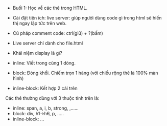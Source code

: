 - Buổi 1: Học về các thẻ trong HTML.

- Cài đặt tiện ích: live server: giúp người dùng code gì trong html sẽ hiển thị ngay lập tức trên web.

- Cú pháp comment code: ctrl(giữ) + ?(bấm)

* Live server chỉ dành cho file.html

- Khái niệm display là gì?

* inline: Viết trong cùng 1 dòng.
* block: Đóng khối. Chiếm trọn 1 hàng (với chiều rộng thẻ là 100% màn hình)

* inline-block: Kết hợp 2 cái trên

Các thẻ thường dùng với 3 thuộc tính trên là:

- inline: span, a, i, b, strong, ,......
- block: div, h1->h6, p, .....
- inline-block: ...
